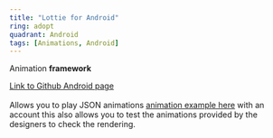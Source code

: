 ```yaml
---
title: "Lottie for Android"
ring: adopt
quadrant: Android
tags: [Animations, Android]
---
```


<p>Animation <b>framework</b></p>
<p><a href="https://github.com/airbnb/lottie-android">Link to Github Android page</a> <br /> <br />
Allows you to play JSON animations
<a href="https://lottiefiles.com/">animation example here</a>
with an account this also allows you to test the animations provided by the designers to check the rendering.
</p>
